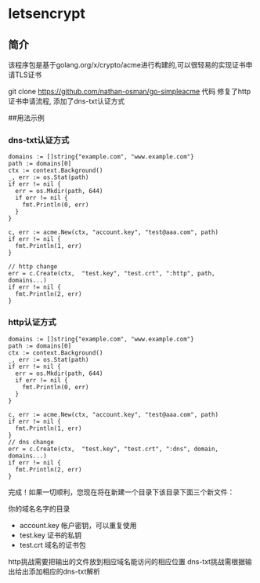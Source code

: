 # letsencrypt

## 简介
该程序包是基于golang.org/x/crypto/acme进行构建的,可以很轻易的实现证书申请TLS证书

git clone https://github.com/nathan-osman/go-simpleacme 代码 修复了http证书申请流程, 添加了dns-txt认证方式

##用法示例

### dns-txt认证方式

    domains := []string{"example.com", "www.example.com"}
    path := domains[0]
    ctx := context.Background()
    _, err := os.Stat(path)
    if err != nil {
      err = os.Mkdir(path, 644)
      if err != nil {
        fmt.Println(0, err)
      }
    }

    c, err := acme.New(ctx, "account.key", "test@aaa.com", path)
    if err != nil {
      fmt.Println(1, err)
    }

    // http change
    err = c.Create(ctx,  "test.key", "test.crt", ":http", path, domains...)
    if err != nil {
      fmt.Println(2, err)
    }
    
### http认证方式

    domains := []string{"example.com", "www.example.com"}
    path := domains[0]
    ctx := context.Background()
    _, err := os.Stat(path)
    if err != nil {
      err = os.Mkdir(path, 644)
      if err != nil {
        fmt.Println(0, err)
      }
    }

    c, err := acme.New(ctx, "account.key", "test@aaa.com", path)
    if err != nil {
      fmt.Println(1, err)
    }
    // dns change
    err = c.Create(ctx,  "test.key", "test.crt", ":dns", domain, domains...)
    if err != nil {
      fmt.Println(2, err)
    }
    
完成！如果一切顺利，您现在将在新建一个目录下该目录下面三个新文件：

你的域名名字的目录 

 - account.key 帐户密钥，可以重复使用
 - test.key 证书的私钥
 - test.crt 域名的证书包
 
 http挑战需要把输出的文件放到相应域名能访问的相应位置
 dns-txt挑战需根据输出给出添加相应的dns-txt解析
  
